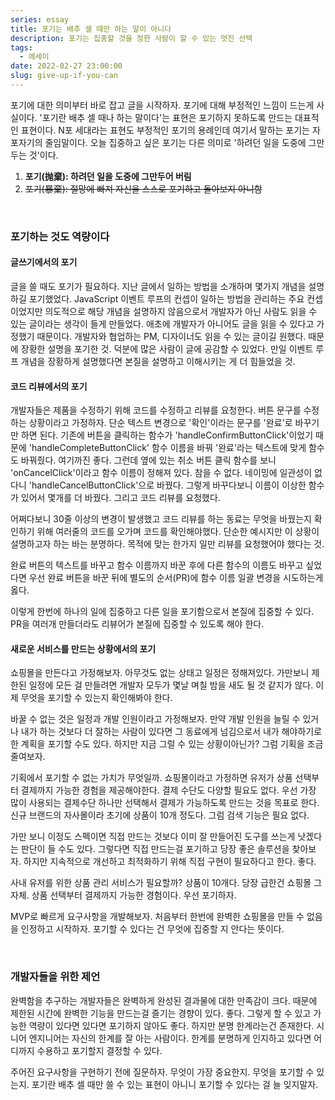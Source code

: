 ```yaml
---
series: essay
title: 포기는 배추 셀 때만 하는 말이 아니다
description: 포기는 집중할 것을 정한 사람이 할 수 있는 멋진 선택
tags:
  - 에세이
date: 2022-02-27 23:00:00
slug: give-up-if-you-can
---
```


포기에 대한 의미부터 바로 잡고 글을 시작하자. 포기에 대해 부정적인 느낌이 드는게 사실이다. '포기란 배추 셀 때나 하는 말이다'는 표현은 포기하지 못하도록 만드는 대표적인 표현이다. N포 세대라는 표현도 부정적인 포기의 용례인데 여기서 말하는 포기는 자포자기의 줄임말이다. 오늘 집중하고 싶은 포기는 다른 의미로 '하려던 일을 도중에 그만두는 것'이다.

1. **포기(抛棄): 하려던 일을 도중에 그만두어 버림**
2. ~~포기(暴棄): 절망에 빠져 자신을 스스로 포기하고 돌아보지 아니함~~

<br/>

### 포기하는 것도 역량이다

#### 글쓰기에서의 포기

글을 쓸 때도 포기가 필요하다. 지난 글에서 일하는 방법을 소개하며 몇가지 개념을 설명하길 포기했었다. JavaScript 이벤트 루프의 컨셉이 일하는 방법을 관리하는 주요 컨셉이었지만 의도적으로 해당 개념을 설명하지 않음으로서 개발자가 아닌 사람도 읽을 수 있는 글이라는 생각이 들게 만들었다. 애초에 개발자가 아니어도 글을 읽을 수 있다고 가정했기 때문이다. 개발자와 협업하는 PM, 디자이너도 읽을 수 있는 글이길 원했다. 때문에 장황한 설명을 포기한 것. 덕분에 많은 사람이 글에 공감할 수 있었다. 만일 이벤트 루프 개념을 장황하게 설명했다면 본질을 설명하고 이해시키는 게 더 힘들었을 것.

#### 코드 리뷰에서의 포기

개발자들은 제품을 수정하기 위해 코드를 수정하고 리뷰를 요청한다. 버튼 문구를 수정하는 상황이라고 가정하자. 단순 텍스트 변경으로 '확인'이라는 문구를 '완료'로 바꾸기만 하면 된다. 기존에 버튼을 클릭하는 함수가 'handleConfirmButtonClick'이었기 때문에 'handleCompleteButtonClick' 함수 이름을 바꿔 '완료'라는 텍스트에 맞게 함수도 바꿔줬다. 여기까진 좋다. 그런데 옆에 있는 취소 버튼 클릭 함수를 보니 'onCancelClick'이라고 함수 이름이 정해져 있다. 참을 수 없다. 네이밍에 일관성이 없다니 'handleCancelButtonClick'으로 바꿨다. 그렇게 바꾸다보니 이름이 이상한 함수가 있어서 몇개를 더 바꿨다. 그리고 코드 리뷰를 요청했다.

어쩌다보니 30줄 이상의 변경이 발생했고 코드 리뷰를 하는 동료는 무엇을 바꿨는지 확인하기 위해 여러줄의 코드를 오가며 코드를 확인해야했다. 단순한 예시지만 이 상황이 설명하고자 하는 바는 분명하다. 목적에 맞는 한가지 일만 리뷰를 요청했어야 했다는 것.

완료 버튼의 텍스트를 바꾸고 함수 이름까지 바꾼 후에 다른 함수의 이름도 바꾸고 싶었다면 우선 완료 버튼을 바꾼 뒤에 별도의 순서(PR)에 함수 이름 일괄 변경을 시도하는게 옳다.

이렇게 한번에 하나의 일에 집중하고 다른 일을 포기함으로서 본질에 집중할 수 있다. PR을 여러개 만들더라도 리뷰어가 본질에 집중할 수 있도록 해야 한다.

#### 새로운 서비스를 만드는 상황에서의 포기

쇼핑몰을 만든다고 가정해보자. 아무것도 없는 상태고 일정은 정해져있다. 가만보니 제한된 일정에 모든 걸 만들려면 개발자 모두가 몇날 며칠 밤을 새도 될 것 같지가 않다. 이제 무엇을 포기할 수 있는지 확인해봐야 한다.

바꿀 수 없는 것은 일정과 개발 인원이라고 가정해보자. 만약 개발 인원을 늘릴 수 있거나 내가 하는 것보다 더 잘하는 사람이 있다면 그 동료에게 넘김으로서 내가 해야하기로 한 계획을 포기할 수도 있다. 하지만 지금 그럴 수 있는 상황이아닌가? 그럼 기획을 조금 줄여보자.

기획에서 포기할 수 없는 가치가 무엇일까. 쇼핑몰이라고 가정하면 유저가 상품 선택부터 결제까지 가능한 경험을 제공해야한다. 결제 수단도 다양할 필요도 없다. 우선 가장 많이 사용되는 결제수단 하나만 선택해서 결제가 가능하도록 만드는 것을 목표로 한다. 신규 브랜드의 자사몰이라 초기에 상품이 10개 정도다. 그럼 검색 기능은 필요 없다.

가만 보니 이정도 스펙이면 직접 만드는 것보다 이미 잘 만들어진 도구를 쓰는게 낫겠다는 판단이 들 수도 있다. 그렇다면 직접 만드는걸 포기하고 당장 좋은 솔루션을 찾아보자. 하지만 지속적으로 개선하고 최적화하기 위해 직접 구현이 필요하다고 한다. 좋다.

사내 유저를 위한 상품 관리 서비스가 필요할까? 상품이 10개다. 당장 급한건 쇼핑몰 그 자체. 상품 선택부터 결제까지 가능한 경험이다. 우선 포기하자.

MVP로 빠르게 요구사항을 개발해보자. 처음부터 한번에 완벽한 쇼핑몰을 만들 수 없음을 인정하고 시작하자. 포기할 수 있다는 건 무엇에 집중할 지 안다는 뜻이다.

<br/>

### 개발자들을 위한 제언

완벽함을 추구하는 개발자들은 완벽하게 완성된 결과물에 대한 만족감이 크다. 때문에 제한된 시간에 완벽한 기능을 만드는걸 즐기는 경향이 있다. 좋다. 그렇게 할 수 있고 가능한 역량이 있다면 있다면 포기하지 않아도 좋다. 하지만 분명 한계라는건 존재한다. 시니어 엔지니어는 자신의 한계를 잘 아는 사람이다. 한계를 분명하게 인지하고 있다면 어디까지 수용하고 포기할지 결정할 수 있다.

주어진 요구사항을 구현하기 전에 질문하자. 무엇이 가장 중요한지. 무엇을 포기할 수 있는지. 포기란 배추 셀 때만 쓸 수 있는 표현이 아니니 포기할 수 있다는 걸 늘 잊지말자.
